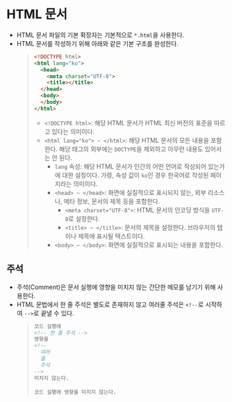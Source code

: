 # HTML 문서

- HTML 문서 파일의 기본 확장자는 기본적으로 `*.html`을 사용한다.
- HTML 문서를 작성하기 위해 아래와 같은 기본 구조를 완성한다.
   > ```html
   > <!DOCTYPE html>
   > <html lang="ko">
   >   <head>
   >     <meta charset="UTF-8">
   >     <title></title>
   >   </head>
   >   <body>
   >   </body>
   > </html>
   > ```
   > - `<!DOCTYPE html>`: 해당 HTML 문서가 HTML 최신 버전의 표준을 따르고 있다는 의미이다.
   > - `<html lang="ko"> ~ </html>`: 해당 HTML 문서의 모든 내용을 포함한다. 해당 태그의 외부에는 `DOCTYPE`을 제외하고 아무런 내용도 있어서는 안 된다.
   >   - `lang` 속성: 해당 HTML 문서가 인간의 어떤 언어로 작성되어 있는가에 대한 설정이다. 가령, 속성 값이 `ko`인 경우 한국어로 작성된 페이지라는 의미이다.
   >   - `<head> ~ </head>`: 화면에 실질적으로 표시되지 않는, 외부 리소스나, 메타 정보, 문서의 제목 등을 포함한다.
   >     - `<meta charset="UTF-8">`: HTML 문서의 인코딩 방식을 `UTF-8`로 설정한다. 
   >     - `<title> ~ </title>`: 문서의 제목을 설정한다. 브라우저의 탭이나 제목에 표시될 텍스트이다.
   >   - `<body> ~ </body>`: 화면에 실질적으로 표시되는 내용을 포함한다.

## 주석

- 주석(Comment)은 문서 실행에 영향을 미치지 않는 간단한 메모를 남기기 위해 사용한다.
- HTML 문법에서 한 줄 주석은 별도로 존재하지 않고 여러줄 주석은 `<!--`로 시작하여 <code>--&gt;</code>로 끝낼 수 있다.
  > ```html
  > 코드 실행에
  > <!-- 한 줄 주석 -->
  > 영향을
  > <!--
  >   여러
  >   줄
  >   주석
  > --> 
  > 미치지 않는다.
  > ```
  > ```text
  > 코드 실행에 영향을 미치지 않는다.
  > ```

<br><br><br><br><br><br><br><br><br><br><br><br><br><br><br><br><br><br><br><br><br><br><br><br><br><br><br><br><br><br><br><br><br><br><br><br><br>